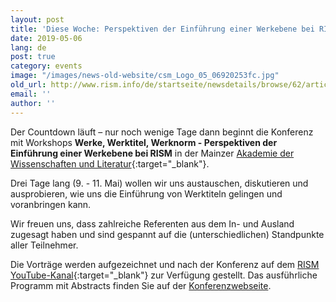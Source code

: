 ```yaml
---
layout: post
title: 'Diese Woche: Perspektiven der Einführung einer Werkebene bei RISM'
date: 2019-05-06
lang: de
post: true
category: events
image: "/images/news-old-website/csm_Logo_05_06920253fc.jpg"
old_url: http://www.rism.info/de/startseite/newsdetails/browse/62/article/64/this-week-perspectives-on-introducing-a-work-level-in-rism.html
email: ''
author: ''
---
```



Der Countdown läuft – nur noch wenige Tage dann beginnt die Konferenz mit Workshops **Werke, Werktitel, Werknorm - Perspektiven der Einführung einer Werkebene bei RISM** in der Mainzer [Akademie der Wissenschaften und Literatur](http://www.adwmainz.de/anfahrt.html){:target="_blank"}.

Drei Tage lang (9. - 11. Mai) wollen wir uns austauschen, diskutieren und ausprobieren, wie uns die Einführung von Werktiteln gelingen und voranbringen kann.

Wir freuen uns, dass zahlreiche Referenten aus dem In- und Ausland zugesagt haben und sind gespannt auf die (unterschiedlichen) Standpunkte aller Teilnehmer.

Die Vorträge werden aufgezeichnet und nach der Konferenz auf dem [RISM YouTube-Kanal](https://www.youtube.com/channel/UCWLRkiqVuq8BrYbCArubi_w){:target="_blank"} zur Verfügung gestellt. Das ausführliche Programm mit Abstracts finden Sie auf der [Konferenzwebseite](/de/publikationen/werkebene-2019.html).



<script type="text/javascript">var switchTo5x=true;</script><script type="text/javascript" src="http://w.sharethis.com/button/buttons.js"></script><script type="text/javascript">stLight.options({publisher: "9b601438-1ce1-49d8-bfd7-9cff5df54c17", doNotHash: false, doNotCopy: false, hashAddressBar: false});</script>